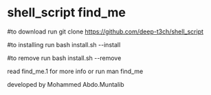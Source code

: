 # shell_script find_me
#to download run
git clone https://github.com/deep-t3ch/shell_script

#to installing run
bash install.sh --install

#to remove run
bash install.sh --remove

read find_me.1 for more info
or run
man find_me

developed by 
Mohammed Abdo.Muntalib
